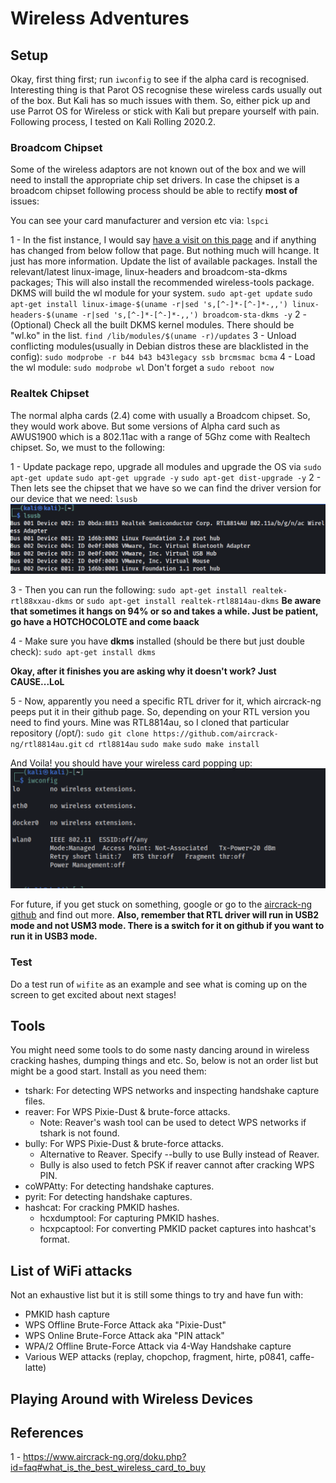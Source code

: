 # Wireless Adventures

## Setup

Okay, first thing first; run `iwconfig` to see if the alpha card is recognised. Interesting thing is that Parot OS recognise these wireless cards usually out of the box. But Kali has so much issues with them. So, either pick up and use Parrot OS for Wireless or stick with Kali but prepare yourself with pain. Following process, I tested on Kali Rolling 2020.2.

### Broadcom Chipset

Some of the wireless adaptors are not known out of the box and we will need to install the appropriate chip set drivers. In case the chipset is a broadcom chipset following process should be able to rectify **most of** issues:

You can see your card manufacturer and version etc via: `lspci`

1 - In the fist instance, I would say [have a visit on this page](https://wiki.debian.org/wl) and if anything has changed from below follow that page. But nothing much will hcange. It just has more information. Update the list of available packages. Install the relevant/latest linux-image, linux-headers and broadcom-sta-dkms packages; This will also install the recommended wireless-tools package. DKMS will build the wl module for your system.
  `sudo apt-get update`
  `sudo apt-get install linux-image-$(uname -r|sed 's,[^-]*-[^-]*-,,') linux-headers-$(uname -r|sed 's,[^-]*-[^-]*-,,') broadcom-sta-dkms -y`
2 - (Optional) Check all the built DKMS kernel modules. There should be "wl.ko" in the list.
  `find /lib/modules/$(uname -r)/updates`
3 - Unload conflicting modules(usually in Debian distros these are blacklisted in the config):
  `sudo modprobe -r b44 b43 b43legacy ssb brcmsmac bcma`
4 - Load the wl module:
  `sudo modprobe wl`
Don't forget a `sudo reboot now`

### Realtek Chipset

The normal alpha cards (2.4) come with usually a Broadcom chipset. So, they would work above. But some versions of Alpha card such as AWUS1900 which is a 802.11ac with a range of 5Ghz come with Realtech chipset. So, we must to the following:

1 - Update package repo, upgrade all modules and upgrade the OS via
  `sudo apt-get update`
  `sudo apt-get upgrade -y`
  `sudo apt-get dist-upgrade -y`
2 - Then lets see the chipset that we have so we can find the driver version for our device that we need:
 `lsusb`
 ![](_resources/README-b231bfee.png)

3 - Then you can run the following:
  `sudo apt-get install realtek-rtl88xxau-dkms`
  or
  `sudo apt-get install realtek-rtl8814au-dkms`
**Be aware that sometimes it hangs on 94% or so and takes a while. Just be patient, go have a HOTCHOCOLOTE and come baack**

4 - Make sure you have **dkms** installed (should be there but just double check):
  `sudo apt-get install dkms`

**Okay, after it finishes you are asking why it doesn't work? Just CAUSE...LoL**

5 - Now, apparently you need a specific RTL driver for it, which aircrack-ng peeps put it in their github page. So, depending on your RTL version you need to find yours. Mine was RTL8814au, so I cloned that particular repository (/opt/):
  `sudo git clone https://github.com/aircrack-ng/rtl8814au.git`
  `cd rtl8814au`
  `sudo make`
  `sudo make install`

And Voila! you should have your wireless card popping up:
![](_resources/README-1d6aade1.png)

For future, if you get stuck on something, google or go to the [aircrack-ng github](https://github.com/aircrack-ng/rtl8814au) and find out more. **Also, remember that RTL driver will run in USB2 mode and not USM3 mode. There is a switch for it on github if you want to run it in USB3 mode.**

### Test

Do a test run of `wifite` as an example and see what is coming up on the screen to get excited about next stages!

## Tools

You might need some tools to do some nasty dancing around in wireless cracking hashes, dumping things and etc. So, below is not an order list but might be a good start. Install as you need them:

- tshark: For detecting WPS networks and inspecting handshake capture files.
- reaver: For WPS Pixie-Dust & brute-force attacks.
  - Note: Reaver's wash tool can be used to detect WPS networks if tshark is not found.
- bully: For WPS Pixie-Dust & brute-force attacks.
  - Alternative to Reaver. Specify --bully to use Bully instead of Reaver.
  - Bully is also used to fetch PSK if reaver cannot after cracking WPS PIN.
- coWPAtty: For detecting handshake captures.
- pyrit: For detecting handshake captures.
- hashcat: For cracking PMKID hashes.
  - hcxdumptool: For capturing PMKID hashes.
  - hcxpcaptool: For converting PMKID packet captures into hashcat's format.

## List of WiFi attacks

Not an exhaustive list but it is still some things to try and have fun with:

- PMKID hash capture
- WPS Offline Brute-Force Attack aka "Pixie-Dust"
- WPS Online Brute-Force Attack aka "PIN attack"
- WPA/2 Offline Brute-Force Attack via 4-Way Handshake capture
- Various WEP attacks (replay, chopchop, fragment, hirte, p0841, caffe-latte)

## Playing Around with Wireless Devices

References
--------------------------------------------------

1 - <https://www.aircrack-ng.org/doku.php?id=faq#what_is_the_best_wireless_card_to_buy>

